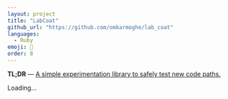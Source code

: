 ```yaml
---
layout: project
title: "LabCoat"
github_url: "https://github.com/omkarmoghe/lab_coat"
languages:
  - Ruby
emoji: 🥼
order: 8
---
```


**TL;DR** &mdash; [A simple experimentation library to safely test new code paths.](https://github.com/omkarmoghe/lab_coat)

Loading...
